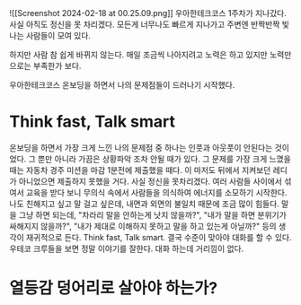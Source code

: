 ![[Screenshot 2024-02-18 at 00.25.09.png]]
우아한테크코스 1주차가 지나갔다.
사실 아직도 정신을 못 차리겠다.
모든게 너무나도 빠르게 지나가고 주변엔 반짝반짝 빛나는 사람들이 모여 있다.

하지만 사람 참 쉽게 바뀌지 않는다.
매일 조금씩 나아지려고 노력은 하고 있지만 노력만으로는 부족한가 보다.

우아한테크코스 온보딩을 하면서 나의 문제점들이 드러나기 시작했다. 

# Think fast, Talk smart

온보딩을 하면서 가장 크게 느낀 나의 문제점 중 하나는 인풋과 아웃풋이 안된다는 것이었다. 그 뿐만 아니라 가끔은 상황파악 조차 안될 때가 있다. 그 문제를 가장 크게 느꼈을 때는 자동차 경주 미션을 마감 1분전에 제출했을 때다. 이 마저도 뒤에서 지켜보던 레디가 아니었으면 제출하지 못했을 거다. 
사실 정신을 못차리겠다. 여러 사람들 사이에서 섞여서 교육을 받다 보니 무의식 속에서 사람들을 의식하여 에너지를 소모하기 시작한다. 나도 친해지고 싶고 말 걸고 싶은데, 내면과 외면의 불일치 때문에 조금 많이 힘들다. 말을 그냥 하면 되는데, "차라리 말을 안하는게 낫지 않을까?", "내가 말을 하면 분위기가 싸해지지 않을까?", "내가 제대로 이해하지 못하고 말을 하고 있는게 아닐까?" 등의 생각이 재귀적으로 든다.
Think fast, Talk smart. 결국 수준이 맞아야 대화를 할 수 있다. 우테코 크루들을 보면 정말 이야기를 잘한다. 대화 하는데 거리낌이 없다. 

# 열등감 덩어리로 살아야 하는가?

